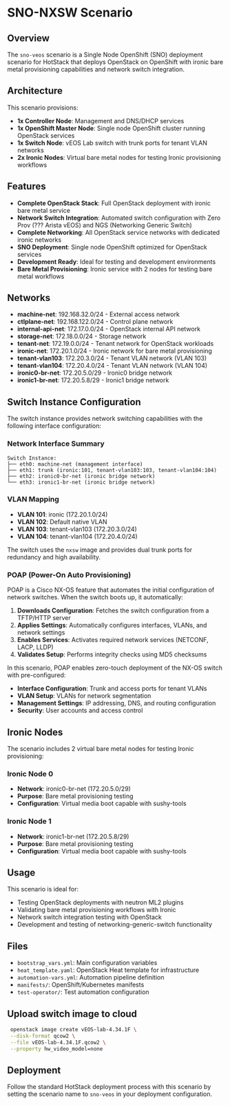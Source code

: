 # SNO-NXSW Scenario

## Overview

The `sno-veos` scenario is a Single Node OpenShift (SNO) deployment scenario
for HotStack that deploys OpenStack on OpenShift with ironic bare metal
provisioning capabilities and network switch integration.

## Architecture

This scenario provisions:

- **1x Controller Node**: Management and DNS/DHCP services
- **1x OpenShift Master Node**: Single node OpenShift cluster running OpenStack services
- **1x Switch Node**: vEOS Lab switch with trunk ports for tenant VLAN networks
- **2x Ironic Nodes**: Virtual bare metal nodes for testing Ironic provisioning workflows

## Features

- **Complete OpenStack Stack**: Full OpenStack deployment with ironic bare
  metal service
- **Network Switch Integration**: Automated switch configuration with
  Zero Prov (??? Arista vEOS) and NGS (Networking Generic Switch)
- **Complete Networking**: All OpenStack service networks with dedicated
  ironic networks
- **SNO Deployment**: Single node OpenShift optimized for OpenStack services
- **Development Ready**: Ideal for testing and development environments
- **Bare Metal Provisioning**: Ironic service with 2 nodes for testing bare
  metal workflows

## Networks

- **machine-net**: 192.168.32.0/24 - External access network
- **ctlplane-net**: 192.168.122.0/24 - Control plane network
- **internal-api-net**: 172.17.0.0/24 - OpenStack internal API network
- **storage-net**: 172.18.0.0/24 - Storage network
- **tenant-net**: 172.19.0.0/24 - Tenant network for OpenStack workloads
- **ironic-net**: 172.20.1.0/24 - Ironic network for bare metal provisioning
- **tenant-vlan103**: 172.20.3.0/24 - Tenant VLAN network (VLAN 103)
- **tenant-vlan104**: 172.20.4.0/24 - Tenant VLAN network (VLAN 104)
- **ironic0-br-net**: 172.20.5.0/29 - Ironic0 bridge network
- **ironic1-br-net**: 172.20.5.8/29 - Ironic1 bridge network

## Switch Instance Configuration

The switch instance provides network switching capabilities with the following
interface configuration:

### Network Interface Summary

```text
Switch Instance:
├── eth0: machine-net (management interface)
├── eth1: trunk (ironic:101, tenant-vlan103:103, tenant-vlan104:104)
├── eth2: ironic0-br-net (ironic bridge network)
└── eth3: ironic1-br-net (ironic bridge network)
```

### VLAN Mapping

- **VLAN 101**: ironic (172.20.1.0/24)
- **VLAN 102**: Default native VLAN
- **VLAN 103**: tenant-vlan103 (172.20.3.0/24)
- **VLAN 104**: tenant-vlan104 (172.20.4.0/24)

The switch uses the `nxsw` image and provides dual trunk ports for redundancy
and high availability.

### POAP (Power-On Auto Provisioning)

POAP is a Cisco NX-OS feature that automates the initial configuration of
network switches. When the switch boots up, it automatically:

1. **Downloads Configuration**: Fetches the switch configuration from a
   TFTP/HTTP server
2. **Applies Settings**: Automatically configures interfaces, VLANs, and
   network settings
3. **Enables Services**: Activates required network services (NETCONF, LACP, LLDP)
4. **Validates Setup**: Performs integrity checks using MD5 checksums

In this scenario, POAP enables zero-touch deployment of the NX-OS switch with pre-configured:

- **Interface Configuration**: Trunk and access ports for tenant VLANs
- **VLAN Setup**: VLANs for network segmentation
- **Management Settings**: IP addressing, DNS, and routing configuration
- **Security**: User accounts and access control

## Ironic Nodes

The scenario includes 2 virtual bare metal nodes for testing Ironic provisioning:

### Ironic Node 0

- **Network**: ironic0-br-net (172.20.5.0/29)
- **Purpose**: Bare metal provisioning testing
- **Configuration**: Virtual media boot capable with sushy-tools

### Ironic Node 1

- **Network**: ironic1-br-net (172.20.5.8/29)
- **Purpose**: Bare metal provisioning testing
- **Configuration**: Virtual media boot capable with sushy-tools

## Usage

This scenario is ideal for:

- Testing OpenStack deployments with neutron ML2 plugins
- Validating bare metal provisioning workflows with Ironic
- Network switch integration testing with OpenStack
- Development and testing of networking-generic-switch functionality

## Files

- `bootstrap_vars.yml`: Main configuration variables
- `heat_template.yaml`: OpenStack Heat template for infrastructure
- `automation-vars.yml`: Automation pipeline definition
- `manifests/`: OpenShift/Kubernetes manifests
- `test-operator/`: Test automation configuration

## Upload switch image to cloud

```bash
 openstack image create vEOS-lab-4.34.1F \
 --disk-format qcow2 \
 --file vEOS-lab-4.34.1F.qcow2 \
 --property hw_video_model=none
```

## Deployment

Follow the standard HotStack deployment process with this scenario by setting
the scenario name to `sno-veos` in your deployment configuration.
